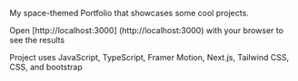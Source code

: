 My space-themed Portfolio that showcases some cool projects.

Open [http://localhost:3000] (http://localhost:3000) with your browser to see the results

Project uses JavaScript, TypeScript, Framer Motion, Next.js, Tailwind CSS, CSS, and bootstrap
